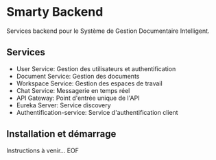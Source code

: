 # Smarty Backend

Services backend pour le Système de Gestion Documentaire Intelligent.

## Services

- User Service: Gestion des utilisateurs et authentification
- Document Service: Gestion des documents
- Workspace Service: Gestion des espaces de travail
- Chat Service: Messagerie en temps réel
- API Gateway: Point d'entrée unique de l'API
- Eureka Server: Service discovery
- Authentification-service: Service d'authentification client 

## Installation et démarrage

Instructions à venir...
EOF
